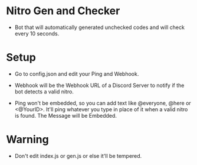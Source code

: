 # Nitro Gen and Checker

-  Bot that will automatically generated unchecked codes and will check every 10 seconds.

# Setup

- Go to config.json and edit your Ping and Webhook.

- Webhook will be the Webhook URL of a Discord Server to notify if the bot detects a valid nitro.

- Ping won't be embedded, so you can add text like @everyone, @here or <@YourID>. It'll ping whatever you type in place of it when a valid nitro is found. The Message will be Embedded.

# Warning

- Don't edit index.js or gen.js or else it'll be tempered.
